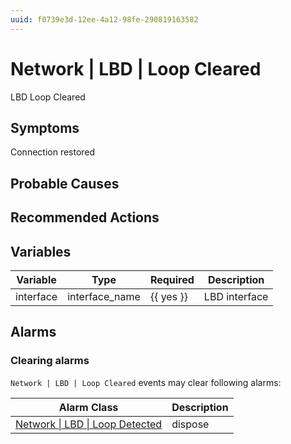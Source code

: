 ```yaml
---
uuid: f0739e3d-12ee-4a12-98fe-290819163582
---
```

# Network | LBD | Loop Cleared

LBD Loop Cleared

## Symptoms

Connection restored

## Probable Causes

## Recommended Actions

## Variables

Variable | Type | Required | Description
--- | --- | --- | ---
interface | interface_name | {{ yes }} | LBD interface

## Alarms

### Clearing alarms

`Network | LBD | Loop Cleared` events may clear following alarms:

Alarm Class | Description
--- | ---
[Network \| LBD \| Loop Detected](../../../alarm-classes/network/lbd/loop-detected.md) | dispose
